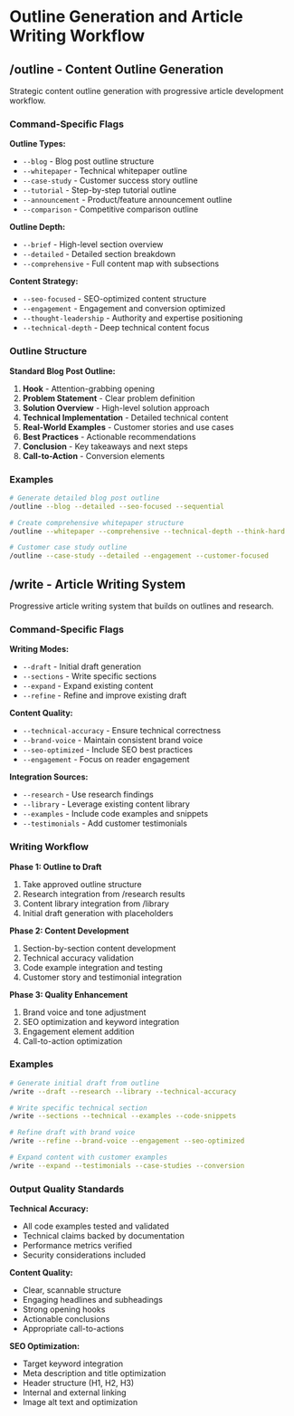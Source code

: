 # Outline Generation and Article Writing Workflow

## /outline - Content Outline Generation

Strategic content outline generation with progressive article development workflow.

### Command-Specific Flags

**Outline Types:**
- `--blog` - Blog post outline structure
- `--whitepaper` - Technical whitepaper outline
- `--case-study` - Customer success story outline
- `--tutorial` - Step-by-step tutorial outline
- `--announcement` - Product/feature announcement outline
- `--comparison` - Competitive comparison outline

**Outline Depth:**
- `--brief` - High-level section overview
- `--detailed` - Detailed section breakdown
- `--comprehensive` - Full content map with subsections

**Content Strategy:**
- `--seo-focused` - SEO-optimized content structure
- `--engagement` - Engagement and conversion optimized
- `--thought-leadership` - Authority and expertise positioning
- `--technical-depth` - Deep technical content focus

### Outline Structure

**Standard Blog Post Outline:**
1. **Hook** - Attention-grabbing opening
2. **Problem Statement** - Clear problem definition
3. **Solution Overview** - High-level solution approach
4. **Technical Implementation** - Detailed technical content
5. **Real-World Examples** - Customer stories and use cases
6. **Best Practices** - Actionable recommendations
7. **Conclusion** - Key takeaways and next steps
8. **Call-to-Action** - Conversion elements

### Examples

```bash
# Generate detailed blog post outline
/outline --blog --detailed --seo-focused --sequential

# Create comprehensive whitepaper structure
/outline --whitepaper --comprehensive --technical-depth --think-hard

# Customer case study outline
/outline --case-study --detailed --engagement --customer-focused
```

## /write - Article Writing System

Progressive article writing system that builds on outlines and research.

### Command-Specific Flags

**Writing Modes:**
- `--draft` - Initial draft generation
- `--sections` - Write specific sections
- `--expand` - Expand existing content
- `--refine` - Refine and improve existing draft

**Content Quality:**
- `--technical-accuracy` - Ensure technical correctness
- `--brand-voice` - Maintain consistent brand voice
- `--seo-optimized` - Include SEO best practices
- `--engagement` - Focus on reader engagement

**Integration Sources:**
- `--research` - Use research findings
- `--library` - Leverage existing content library
- `--examples` - Include code examples and snippets
- `--testimonials` - Add customer testimonials

### Writing Workflow

**Phase 1: Outline to Draft**
1. Take approved outline structure
2. Research integration from /research results
3. Content library integration from /library
4. Initial draft generation with placeholders

**Phase 2: Content Development**
1. Section-by-section content development
2. Technical accuracy validation
3. Code example integration and testing
4. Customer story and testimonial integration

**Phase 3: Quality Enhancement**
1. Brand voice and tone adjustment
2. SEO optimization and keyword integration
3. Engagement element addition
4. Call-to-action optimization

### Examples

```bash
# Generate initial draft from outline
/write --draft --research --library --technical-accuracy

# Write specific technical section
/write --sections --technical --examples --code-snippets

# Refine draft with brand voice
/write --refine --brand-voice --engagement --seo-optimized

# Expand content with customer examples
/write --expand --testimonials --case-studies --conversion
```

### Output Quality Standards

**Technical Accuracy:**
- All code examples tested and validated
- Technical claims backed by documentation
- Performance metrics verified
- Security considerations included

**Content Quality:**
- Clear, scannable structure
- Engaging headlines and subheadings
- Strong opening hooks
- Actionable conclusions
- Appropriate call-to-actions

**SEO Optimization:**
- Target keyword integration
- Meta description and title optimization
- Header structure (H1, H2, H3)
- Internal and external linking
- Image alt text and optimization